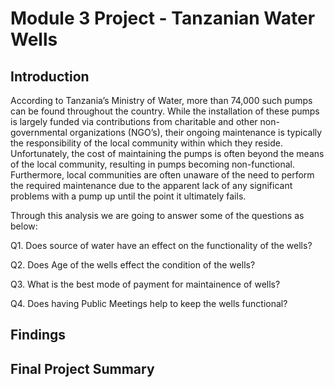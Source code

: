 
# Module 3 Project - Tanzanian Water Wells


## Introduction

According to Tanzania’s Ministry of Water, more than 74,000 such pumps can be found throughout the country. While the installation of these pumps is largely funded via contributions from charitable and other non-governmental organizations (NGO’s), their ongoing maintenance is typically the responsibility of the local community within which they reside. Unfortunately, the cost of maintaining the pumps is often beyond the means of the local community, resulting in pumps becoming non-functional. Furthermore, local communities are often unaware of the need to perform the required maintenance due to the apparent lack of any significant problems with a pump up until the point it ultimately fails.

Through this analysis we are going to answer some of the questions as below:

Q1. Does source of water have an effect on the functionality of the wells?

Q2. Does Age of the wells effect the condition of the wells?

Q3. What is the best mode of payment for maintainence of wells?

Q4. Does having Public Meetings help to keep the wells functional?

## Findings

## Final Project Summary

